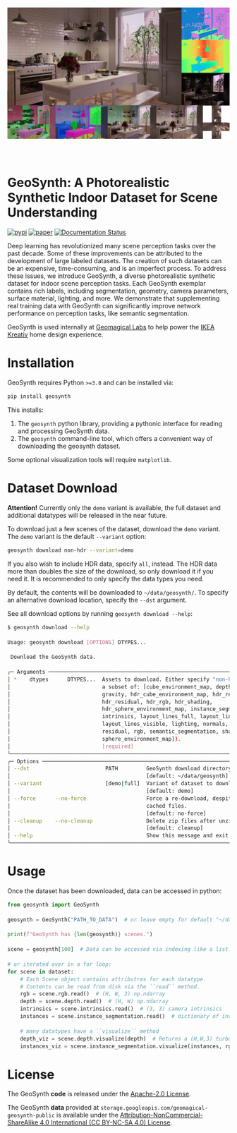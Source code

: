 <h1 align="center">
   <img src="https://raw.githubusercontent.com/geomagical/geosynth/main/assets/banner.jpg" width="600">
</h1><br>

# GeoSynth: A Photorealistic Synthetic Indoor Dataset for Scene Understanding

[![pypi](https://img.shields.io/pypi/v/geosynth.svg)](https://pypi.python.org/pypi/geosynth)
[![paper](https://img.shields.io/badge/ieee%20vr-paper-green)](https://ieeexplore.ieee.org/document/10050341)
[![Documentation Status](https://readthedocs.org/projects/geosynth/badge/?version=latest)](https://geosynth.readthedocs.io/en/latest/?badge=latest)


Deep learning has revolutionized many scene perception tasks
over the past decade. Some of these improvements can be attributed
to the development of large labeled datasets. The creation of such
datasets can be an expensive, time-consuming, and is an imperfect
process. To address these issues, we introduce GeoSynth, a diverse
photorealistic synthetic dataset for indoor scene perception tasks.
Each GeoSynth exemplar contains rich labels, including segmentation,
geometry, camera parameters, surface material, lighting, and
more. We demonstrate that supplementing real training data with
GeoSynth can significantly improve network performance on
perception tasks, like semantic segmentation.

GeoSynth is used internally at [Geomagical Labs](https://www.geomagical.com) to help power the [IKEA Kreativ](https://www.ikea.com/us/en/home-design/) home design experience.


# Installation
GeoSynth requires Python ``>=3.8`` and can be installed via:

```bash
pip install geosynth
```

This installs:
1. The `geosynth` python library, providing a pythonic interface for
   reading and processing GeoSynth data.
2. The `geosynth` command-line tool, which offers a convenient way of
   downloading the geosynth dataset.

Some optional visualization tools will require `matplotlib`.

# Dataset Download

**Attention!** Currently only the `demo` variant is available, the full dataset and additional datatypes will be released in the near future.

<!---
To download all non-hdr dataset, run:

```bash
geosynth download non-hdr --variant=full
```
-->

To download just a few scenes of the dataset, download the `demo` variant.
The `demo` variant is the default `--variant` option:


```bash
geosynth download non-hdr --variant=demo
```

If you also wish to include HDR data, specify `all`, instead.
The HDR data more than doubles the size of the download, so only download it if you need it.
It is recommended to only specify the data types you need.

By default, the contents will be downloaded to `~/data/geosynth/`.
To specify an alternative download location, specify the `--dst` argument.

See all download options by running `geosynth download --help`:

```bash
$ geosynth download --help

Usage: geosynth download [OPTIONS] DTYPES...

 Download the GeoSynth data.

╭─ Arguments ──────────────────────────────────────────────────────────────────────────╮
│ *    dtypes      DTYPES...  Assets to download. Either specify "non-hdr", "all", or  │
│                             a subset of: [cube_environment_map, depth, extrinsics,   │
│                             gravity, hdr_cube_environment_map, hdr_reflectance,      │
│                             hdr_residual, hdr_rgb, hdr_shading,                      │
│                             hdr_sphere_environment_map, instance_segmentation,       │
│                             intrinsics, layout_lines_full, layout_lines_occluded,    │
│                             layout_lines_visible, lighting, normals, reflectance,    │
│                             residual, rgb, semantic_segmentation, shading,           │
│                             sphere_environment_map]).                                │
│                             [required]                                               │
╰──────────────────────────────────────────────────────────────────────────────────────╯
╭─ Options ────────────────────────────────────────────────────────────────────────────╮
│ --dst                        PATH         GeoSynth download directory.               │
│                                           [default: ~/data/geosynth]                 │
│ --variant                    [demo|full]  Variant of dataset to download.            │
│                                           [default: demo]                            │
│ --force      --no-force                   Force a re-download, despite locally       │
│                                           cached files.                              │
│                                           [default: no-force]                        │
│ --cleanup    --no-cleanup                 Delete zip files after unzipping.          │
│                                           [default: cleanup]                         │
│ --help                                    Show this message and exit.                │
╰──────────────────────────────────────────────────────────────────────────────────────╯
```

<!---
Currently, the following data types have been released:

* `rgb`
* `hdr_rgb`
* `depth`
* `normals`
* `intrinsics`
* `gravity`
* `semantic_segmentation`
* `instance_segmentation`
* `shading`
* `reflectance`
* `residual`
* `hdr_shading`
* `hdr_reflectance`
* `hdr_residual`
-->


# Usage
Once the dataset has been downloaded, data can be accessed in python:

```python
from geosynth import GeoSynth

geosynth = GeoSynth("PATH_TO_DATA")  # or leave empty for default "~/data/geosynth/".

print(f"GeoSynth has {len(geosynth)} scenes.")

scene = geosynth[100]  # Data can be accessed via indexing like a list.

# or iterated over in a for loop:
for scene in dataset:
    # Each Scene object contains attributres for each datatype.
    # Contents can be read from disk via the ``read`` method.
    rgb = scene.rgb.read()  # (H, W, 3) np.ndarray
    depth = scene.depth.read()  # (H, W) np.ndarray
    intrinsics = scene.intrinsics.read()  # (3, 3) camera intrinsics
    instances = scene.instance_segmentation.read()  # dictionary of instance masks.

    # many datatypes have a ``visualize`` method
    depth_viz = scene.depth.visualize(depth)  # Returns a (H,W,3) turbo-colorized image.
    instances_viz = scene.instance_segmentation.visualize(instances, rgb=rgb)
```

# License
The GeoSynth **code** is released under the [Apache-2.0 License](https://www.apache.org/licenses/LICENSE-2.0.html).

The GeoSynth **data** provided at `storage.googleapis.com/geomagical-geosynth-public` is available under the [Attribution-NonCommercial-ShareAlike 4.0 International (CC BY-NC-SA 4.0) License](https://creativecommons.org/licenses/by-nc-sa/4.0/).
